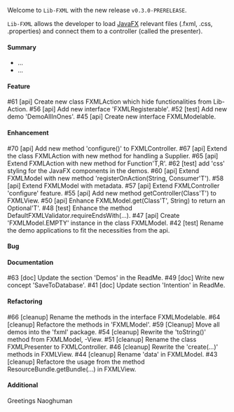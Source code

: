 Welcome to `Lib-FXML` with the new release `v0.3.0-PRERELEASE`.

`Lib-FXML` allows the developer to load [JavaFX] relevant files (.fxml, .css, .properties) 
and connect them to a controller (called the presenter).



#### Summary
* ...
* ...



#### Feature
#61 [api] Create new class FXMLAction which hide functionalities from Lib-Action.
#56 [api] Add new interface 'FXMLRegisterable'.
#52 [test] Add new demo 'DemoAllInOnes'.
#45 [api] Create new interface FXMLModelable.



#### Enhancement
#70 [api] Add new method 'configure()' to FXMLController.
#67 [api] Extend the class FXMLAction with new method for handling a Supplier.
#65 [api] Extend FXMLAction with new method for Function'T,R'.
#62 [test] add 'css' styling for the JavaFX components in the demos.
#60 [api] Extend FXMLModel with new method 'registerOnAction(String, Consumer'T').
#58 [api] Extend FXMLModel with metadata.
#57 [api] Extend FXMLController 'configure' feature.
#55 [api] Add new method getController(Class'T') to FXMLView.
#50 [api] Enhance FXMLModel.get(Class'T', String) to return an Optional'T'.
#48 [test] Enhance the method DefaultFXMLValidator.requireEndsWith(...).
#47 [api] Create 'FXMLModel.EMPTY' instance in the class FXMLModel.
#42 [test] Rename the demo applications to fit the necessities from the api.



#### Bug



#### Documentation
#63 [doc] Update the section 'Demos' in the ReadMe.
#49 [doc] Write new concept 'SaveToDatabase'.
#41 [doc] Update section 'Intention' in ReadMe.



#### Refactoring
#66 [cleanup] Rename the methods in the interface FXMLModelable.
#64 [cleanup] Refactore the methods in 'FXMLModel'.
#59 [Cleanup] Move all demos into the 'fxml' package.
#54 [cleanup] Rewrite the 'toString()' method from FXMLModel, -View.
#51 [cleanup] Rename the class FXMLPresenter to FXMLController.
#46 [cleanup] Rewrite the 'create(...)' methods in FXMLView.
#44 [cleanup] Rename 'data' in FXMLModel.
#43 [cleanup] Refactore the usage from the method ResourceBundle.getBundle(...) in FXMLView.



#### Additional



Greetings
Naoghuman



[//]: # (Issues which will be integrated in this release)



[//]: # (Links)
[JavaFX]:http://docs.oracle.com/javase/8/javase-clienttechnologies.htm
